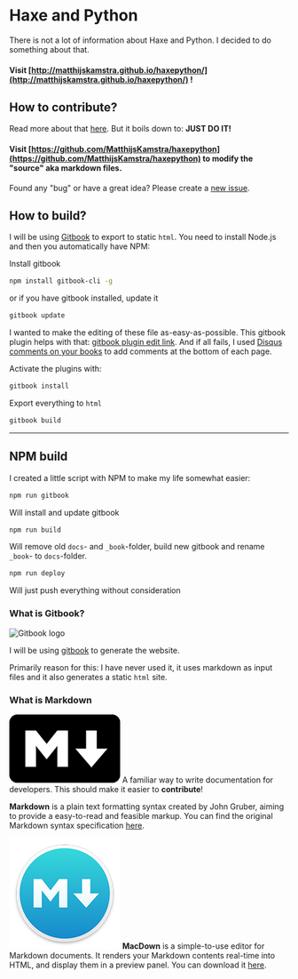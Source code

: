 # Haxe and Python

There is not a lot of information about Haxe and Python. I decided to do something about that.


#### Visit [http://matthijskamstra.github.io/haxepython/](http://matthijskamstra.github.io/haxepython/) !


## How to contribute?

Read more about that [here](contribute.md).
But it boils down to: **JUST DO IT!**

#### Visit [https://github.com/MatthijsKamstra/haxepython](https://github.com/MatthijsKamstra/haxepython) to modify the "source" aka markdown files.

Found any "bug" or have a great idea? Please create a [new issue](https://github.com/MatthijsKamstra/haxepython/issues/new).


## How to build?

I will be using [Gitbook](https://github.com/GitbookIO/gitbook#how-to-use-it) to export to static `html`.
You need to install Node.js and then you automatically have NPM:

Install gitbook

```bash
npm install gitbook-cli -g
```

or if you have gitbook installed, update it
```bash
gitbook update
```
I wanted to make the editing of these file as-easy-as-possible.
This gitbook plugin helps with that: [gitbook plugin edit link](https://www.npmjs.com/package/gitbook-plugin-edit-link).
And if all fails, I used [Disqus comments on your books](https://github.com/GitbookIO/plugin-disqus) to add comments at the bottom of each page.

Activate the plugins with:

```bash
gitbook install
```

Export everything to `html`

```bash
gitbook build
```

----

## NPM build

I created a little script with NPM to make my life somewhat easier:

```bash
npm run gitbook
```

Will install and update gitbook

```bash
npm run build
```

Will remove old `docs`- and `_book`-folder, build new gitbook and rename `_book`- to `docs`-folder.

```bash
npm run deploy
```

Will just push everything without consideration


### What is Gitbook?

![Gitbook logo](https://avatars0.githubusercontent.com/u/7111340?v=3&s=200)

I will be using [gitbook](https://github.com/GitbookIO/gitbook) to generate the website.

Primarily reason for this: I have never used it, it uses markdown as input files and it also generates a static `html` site.


### What is Markdown

![Markdown logo](img/markdown-logo-200.png)
A familiar way to write documentation for developers.
This should make it easier to **contribute**!

**Markdown** is a plain text formatting syntax created by John Gruber, aiming to provide a easy-to-read and feasible markup. You can find the original Markdown syntax specification [here](http://daringfireball.net/projects/markdown/syntax).


![MacDown logo](img/macdown-logo-200.png)
**MacDown** is a simple-to-use editor for Markdown documents. It renders your Markdown contents real-time into HTML, and display them in a preview panel. You can download it [here](http://macdown.uranusjr.com/).


